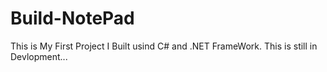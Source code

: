# Build-NotePad
This is My First Project I Built usind C# and .NET FrameWork.
This is still in Devlopment...
